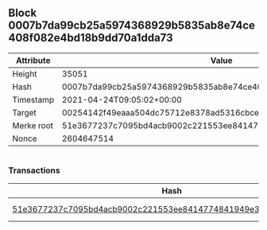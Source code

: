 ## Block 0007b7da99cb25a5974368929b5835ab8e74ce408f082e4bd18b9dd70a1dda73

Attribute | Value
--- | ---
Height | 35051
Hash | 0007b7da99cb25a5974368929b5835ab8e74ce408f082e4bd18b9dd70a1dda73
Timestamp | 2021-04-24T09:05:02+00:00
Target | 00254142f49eaaa504dc75712e8378ad5316cbcead634704b3734b6271167cc4
Merke root | 51e3677237c7095bd4acb9002c221553ee8414774841949e3d1a4ca7d1f0a876
Nonce | 2604647514

```

```

### Transactions

Hash | Amount
--- | ---
[51e3677237c7095bd4acb9002c221553ee8414774841949e3d1a4ca7d1f0a876](51e3677237c7095bd4acb9002c221553ee8414774841949e3d1a4ca7d1f0a876.md) | 10.00000000 SKEPTI 
